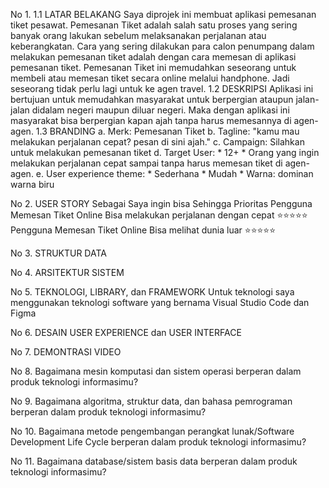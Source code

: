 No 1.
    1.1 LATAR BELAKANG
            Saya diprojek ini membuat aplikasi pemesanan tiket pesawat. Pemesanan Tiket adalah salah satu proses yang sering banyak orang lakukan sebelum melaksanakan perjalanan atau keberangkatan. Cara yang sering dilakukan para calon penumpang dalam melakukan pemesanan tiket adalah dengan cara memesan di aplikasi pemesanan tiket.
        Pemesanan Tiket ini memudahkan seseorang untuk membeli atau memesan tiket secara online melalui handphone. Jadi seseorang tidak perlu lagi untuk ke agen travel.
    1.2 DESKRIPSI 
            Aplikasi ini bertujuan untuk memudahkan masyarakat untuk berpergian ataupun jalan-jalan didalam negeri maupun diluar negeri. Maka dengan aplikasi ini masyarakat bisa berpergian kapan ajah tanpa harus memesannya di agen-agen.
    1.3 BRANDING
        a. Merk: Pemesanan Tiket 
        b. Tagline: "kamu mau melakukan perjalanan cepat? pesan di sini ajah."
        c. Campaign: Silahkan untuk melakukan pemesanan tiket
        d. Target User: 
            * 12+
            * Orang yang ingin melakukan perjalanan cepat sampai tanpa harus memesan tiket di agen-agen.
        e. User experience theme:
            * Sederhana
            * Mudah
            * Warna: dominan warna biru

No 2.    USER STORY
         Sebagai          Saya ingin bisa        Sehingga                                  Prioritas
         Pengguna         Memesan Tiket Online   Bisa melakukan perjalanan dengan cepat    ⭐⭐⭐⭐⭐
         Pengguna         Memesan Tiket Online   Bisa melihat dunia luar                   ⭐⭐⭐⭐⭐

No 3.    STRUKTUR DATA

No 4.    ARSITEKTUR SISTEM

No 5.    TEKNOLOGI, LIBRARY, dan FRAMEWORK
            Untuk teknologi saya menggunakan teknologi software yang bernama Visual Studio Code dan Figma
            
No 6.    DESAIN USER EXPERIENCE dan USER INTERFACE
            
            

No 7.    DEMONTRASI VIDEO

No 8.    Bagaimana mesin komputasi dan sistem operasi berperan dalam produk teknologi informasimu?

No 9.    Bagaimana algoritma, struktur data, dan bahasa pemrograman berperan dalam produk teknologi informasimu?

No 10.   Bagaimana metode pengembangan perangkat lunak/Software Development Life Cycle berperan dalam produk teknologi informasimu?

No 11.   Bagaimana database/sistem basis data berperan dalam produk teknologi informasimu?


